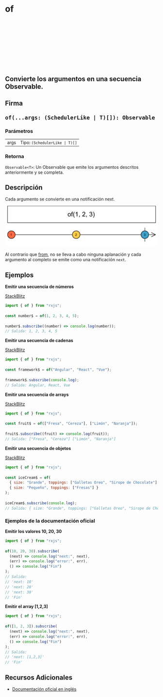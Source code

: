 <div class="page-heading">

# of

<a target="_blank" href="https://github.com/ReactiveX/rxjs/blob/master/src/internal/observable/of.ts">
<svg>
  <use xlink:href="/assets/icons/github.svg#github"></use>
</svg>
</a>
</div>

<h2 class="subtitle"> Convierte los argumentos en una secuencia Observable.

<div class="fading-line"></div>

<h2 class="subtitle"> Firma

`of(...args: (SchedulerLike | T)[]): Observable`

### Parámetros

<table>
<tr><td>args</td><td>Tipo: <code>(SchedulerLike | T)[]</code></td></tr>
</table>

### Retorna

`Observable<T>`: Un Observable que emite los argumentos descritos anteriormente y se completa.

<div class="fading-line"></div>

</details>

## Descripción

Cada argumento se convierte en una notificación next.

<img class="marble-diagram" src="assets/images/marble-diagrams/creation/of.png" alt="Diagrama de canicas de of">

Al contrario que [from](/operators/creation/from), no se lleva a cabo ninguna aplanación y cada argumento al completo se emite como una notificación `next`.

## Ejemplos

**Emitir una secuencia de números**

<a target="_blank" href="https://stackblitz.com/edit/docu-rxjs-of?file=index.ts">StackBlitz</a>

```javascript
import { of } from "rxjs";

const number$ = of(1, 2, 3, 4, 5);

number$.subscribe((number) => console.log(number));
// Salida: 1, 2, 3, 4, 5
```

**Emitir una secuencia de cadenas**

<a target="_blank" href="https://stackblitz.com/edit/docu-rxjs-of-2?file=index.ts">StackBlitz</a>

```javascript
import { of } from "rxjs";

const framework$ = of("Angular", "React", "Vue");

framework$.subscribe(console.log);
// Salida: Angular, React, Vue
```

**Emitir una secuencia de arrays**

<a target="_blank" href="https://stackblitz.com/edit/docu-rxjs-of-3?file=index.ts">StackBlitz</a>

```javascript
import { of } from "rxjs";

const fruit$ = of(["Fresa", "Cereza"], ["Limón", "Naranja"]);

fruit$.subscribe((fruit) => console.log(fruit));
// Salida: ["Fresa", "Cereza"] ["Limón", "Naranja"]
```

**Emitir una secuencia de objetos**

<a target="_blank" href="https://stackblitz.com/edit/docu-rxjs-of-4?file=index.ts">StackBlitz</a>

```javascript
import { of } from "rxjs";

const iceCream$ = of(
  { size: "Grande", toppings: ["Galletas Oreo", "Sirope de Chocolate"] },
  { size: "Pequeño", toppings: ["Fresas"] }
);

iceCream$.subscribe(console.log);
// Salida: { size: "Grande", toppings: ["Galletas Oreo", "Sirope de Chocolate"] } { size: "Pequeño", toppings: ["Fresas"] }
```

### Ejemplos de la documentación oficial

**Emitir los valores 10, 20, 30**

```javascript
import { of } from "rxjs";

of(10, 20, 30).subscribe(
  (next) => console.log("next:", next),
  (err) => console.log("error:", err),
  () => console.log("Fin")
);
// Salida:
// 'next: 10'
// 'next: 20'
// 'next: 30'
// 'Fin'
```

**Emitir el array [1,2,3]**

```javascript
import { of } from "rxjs";

of([1, 2, 3]).subscribe(
  (next) => console.log("next:", next),
  (err) => console.log("error:", err),
  () => console.log("Fin")
);
// Salida:
// 'next: [1,2,3]'
// 'Fin'
```

## Recursos Adicionales

- <a target="_blank" href="https://rxjs.dev/api/index/function/of">Documentación oficial en inglés</a>
